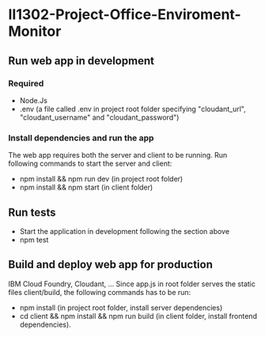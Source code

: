 # II1302-Project-Office-Enviroment-Monitor

## Run web app in development
### Required
- Node.Js
- .env (a file called .env in project root folder specifying "cloudant_url", "cloudant_username" and "cloudant_password")
### Install dependencies and run the app
The web app requires both the server and client to be running.
Run following commands to start the server and client:
- npm install && npm run dev (in project root folder)
- npm install && npm start   (in client folder)

## Run tests
- Start the application in development following the section above
- npm test

## Build and deploy web app for production
IBM Cloud Foundry, Cloudant, ...
Since app.js in root folder serves the static files client/build, the following commands has to be run:
- npm install (in project root folder, install server dependencies)
- cd client && npm install && npm run build (in client folder, install frontend dependencies).


